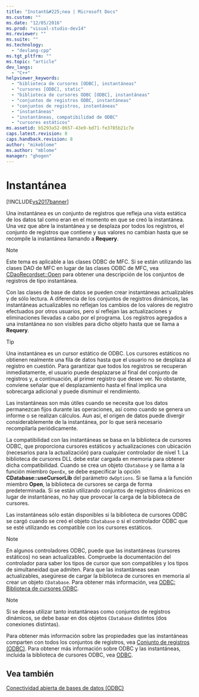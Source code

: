 ```yaml
---
title: "Instant&#225;nea | Microsoft Docs"
ms.custom: ""
ms.date: "12/05/2016"
ms.prod: "visual-studio-dev14"
ms.reviewer: ""
ms.suite: ""
ms.technology: 
  - "devlang-cpp"
ms.tgt_pltfrm: ""
ms.topic: "article"
dev_langs: 
  - "C++"
helpviewer_keywords: 
  - "biblioteca de cursores [ODBC], instantáneas"
  - "cursores [ODBC], static"
  - "biblioteca de cursores ODBC [ODBC], instantáneas"
  - "conjuntos de registros ODBC, instantáneas"
  - "conjuntos de registros, instantáneas"
  - "instantáneas"
  - "instantáneas, compatibilidad de ODBC"
  - "cursores estáticos"
ms.assetid: b5293a52-0657-43e9-bd71-fe3785b21c7e
caps.latest.revision: 8
caps.handback.revision: 8
author: "mikeblome"
ms.author: "mblome"
manager: "ghogen"
---
```

# Instant&#225;nea
[!INCLUDE[vs2017banner](../../assembler/inline/includes/vs2017banner.md)]

Una instantánea es un conjunto de registros que refleja una vista estática de los datos tal como eran en el momento en que se creó la instantánea.  Una vez que abre la instantánea y se desplaza por todos los registros, el conjunto de registros que contiene y sus valores no cambian hasta que se recompile la instantánea llamando a **Requery**.  
  
> [!NOTE]
>  Este tema es aplicable a las clases ODBC de MFC.  Si se están utilizando las clases DAO de MFC en lugar de las clases ODBC de MFC, vea [CDaoRecordset::Open](../Topic/CDaoRecordset::Open.md) para obtener una descripción de los conjuntos de registros de tipo instantánea.  
  
 Con las clases de base de datos se pueden crear instantáneas actualizables y de sólo lectura.  A diferencia de los conjuntos de registros dinámicos, las instantáneas actualizables no reflejan los cambios de los valores de registro efectuados por otros usuarios, pero sí reflejan las actualizaciones y eliminaciones llevadas a cabo por el programa.  Los registros agregados a una instantánea no son visibles para dicho objeto hasta que se llama a **Requery**.  
  
> [!TIP]
>  Una instantánea es un cursor estático de ODBC.  Los cursores estáticos no obtienen realmente una fila de datos hasta que el usuario no se desplaza al registro en cuestión.  Para garantizar que todos los registros se recuperan inmediatamente, el usuario puede desplazarse al final del conjunto de registros y, a continuación, al primer registro que desee ver.  No obstante, conviene señalar que el desplazamiento hasta el final implica una sobrecarga adicional y puede disminuir el rendimiento.  
  
 Las instantáneas son más útiles cuando se necesita que los datos permanezcan fijos durante las operaciones, así como cuando se genera un informe o se realizan cálculos.  Aun así, el origen de datos puede divergir considerablemente de la instantánea, por lo que será necesario recompilarla periódicamente.  
  
 La compatibilidad con las instantáneas se basa en la biblioteca de cursores ODBC, que proporciona cursores estáticos y actualizaciones con ubicación \(necesarios para la actualización\) para cualquier controlador de nivel 1.  La biblioteca de cursores DLL debe estar cargada en memoria para obtener dicha compatibilidad.  Cuando se crea un objeto `CDatabase` y se llama a la función miembro `OpenEx`, se debe especificar la opción **CDatabase::useCursorLib** del parámetro `dwOptions`.  Si se llama a la función miembro **Open**, la biblioteca de cursores se carga de forma predeterminada.  Si se están utilizando conjuntos de registros dinámicos en lugar de instantáneas, no hay que provocar la carga de la biblioteca de cursores.  
  
 Las instantáneas sólo están disponibles si la biblioteca de cursores ODBC se cargó cuando se creó el objeto `CDatabase` o si el controlador ODBC que se esté utilizando es compatible con los cursores estáticos.  
  
> [!NOTE]
>  En algunos controladores ODBC, puede que las instantáneas \(cursores estáticos\) no sean actualizables.  Compruebe la documentación del controlador para saber los tipos de cursor que son compatibles y los tipos de simultaneidad que admiten.  Para que las instantáneas sean actualizables, asegúrese de cargar la biblioteca de cursores en memoria al crear un objeto `CDatabase`.  Para obtener más información, vea [ODBC: Biblioteca de cursores ODBC](../../data/odbc/odbc-the-odbc-cursor-library.md).  
  
> [!NOTE]
>  Si se desea utilizar tanto instantáneas como conjuntos de registros dinámicos, se debe basar en dos objetos `CDatabase` distintos \(dos conexiones distintas\).  
  
 Para obtener más información sobre las propiedades que las instantáneas comparten con todos los conjuntos de registros, vea [Conjunto de registros \(ODBC\)](../../data/odbc/recordset-odbc.md).  Para obtener más información sobre ODBC y las instantáneas, incluida la biblioteca de cursores ODBC, vea [ODBC](../../data/odbc/odbc-basics.md).  
  
## Vea también  
 [Conectividad abierta de bases de datos \(ODBC\)](../../data/odbc/open-database-connectivity-odbc.md)